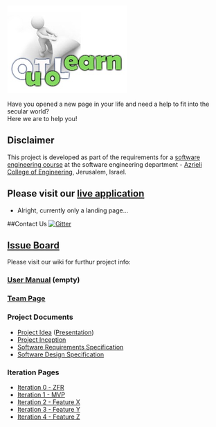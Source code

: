 
![project logo (this one is taken from basecamp)](https://github.com/katiapr/YotzimLilmod/blob/master/Untitled.jpg)

Have you opened a new page in your life and need a help to fit into the secular world?
<br/>
Here we are to help you!

## Disclaimer
This project is developed as part of the requirements for a [software engineering course](https://github.com/jce-il/se-class/wiki) at the software engineering department - [Azrieli College of Engineering](http://www.jce.ac.il/), Jerusalem, Israel.




## Please visit our [live application](hhttp://katiaprapp.azurewebsites.net/#/user/katiapr)
- Alright, currently only a landing page...


##Contact Us
[![Gitter](https://badges.gitter.im/katiapr/YotzimLilmod.svg)](https://gitter.im/katiapr/YotzimLilmod?utm_source=badge&utm_medium=badge&utm_campaign=pr-badge&utm_content=body_badge)

## [Issue Board](https://huboard.com/robi-y/seproject-team-template#/)

Please visit our wiki for furthur project info: 

### [User Manual](../../wiki/user-manual) (empty)

### [Team Page](../../wiki/team)

### Project Documents
- [Project Idea](docs/idea.pdf) ([Presentation](docs/idea-slides.pdf))
- [Project Inception](../../wiki/inception)
- [Software Requirements Specification](../../wiki/srs)
- [Software Design Specification](../../wiki/sds)

### Iteration Pages
- [Iteration 0 - ZFR](../../wiki/iter0-zfr)
- [Iteration 1 - MVP]()
- [Iteration 2 - Feature X]()
- [Iteration 3 - Feature Y]()
- [Iteration 4 - Feature Z]()



